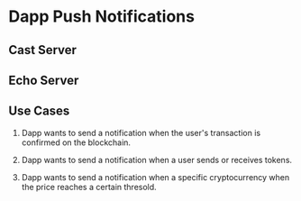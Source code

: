 # Dapp Push Notifications

## Cast Server

## Echo Server

## Use Cases

1. Dapp wants to send a notification when the user's transaction is confirmed on the blockchain.

2. Dapp wants to send a notification when a user sends or receives tokens. 

3. Dapp wants to send a notification when a specific cryptocurrency when the price reaches a certain thresold.

